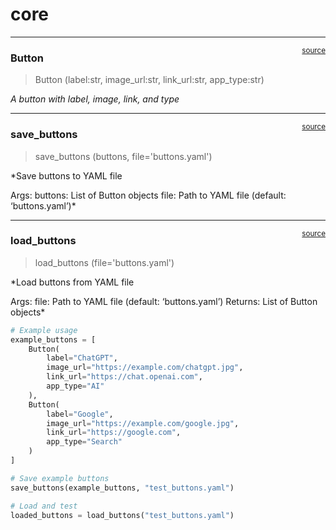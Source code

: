 # core


<!-- WARNING: THIS FILE WAS AUTOGENERATED! DO NOT EDIT! -->

------------------------------------------------------------------------

<a
href="https://github.com/Hopsakee/app_starter_gui/blob/main/app_starter_gui/core.py#L13"
target="_blank" style="float:right; font-size:smaller">source</a>

### Button

>  Button (label:str, image_url:str, link_url:str, app_type:str)

*A button with label, image, link, and type*

------------------------------------------------------------------------

<a
href="https://github.com/Hopsakee/app_starter_gui/blob/main/app_starter_gui/core.py#L21"
target="_blank" style="float:right; font-size:smaller">source</a>

### save_buttons

>  save_buttons (buttons, file='buttons.yaml')

\*Save buttons to YAML file

Args: buttons: List of Button objects file: Path to YAML file (default:
‘buttons.yaml’)\*

------------------------------------------------------------------------

<a
href="https://github.com/Hopsakee/app_starter_gui/blob/main/app_starter_gui/core.py#L33"
target="_blank" style="float:right; font-size:smaller">source</a>

### load_buttons

>  load_buttons (file='buttons.yaml')

\*Load buttons from YAML file

Args: file: Path to YAML file (default: ‘buttons.yaml’) Returns: List of
Button objects\*

``` python
# Example usage
example_buttons = [
    Button(
        label="ChatGPT",
        image_url="https://example.com/chatgpt.jpg",
        link_url="https://chat.openai.com",
        app_type="AI"
    ),
    Button(
        label="Google",
        image_url="https://example.com/google.jpg",
        link_url="https://google.com",
        app_type="Search"
    )
]

# Save example buttons
save_buttons(example_buttons, "test_buttons.yaml")

# Load and test
loaded_buttons = load_buttons("test_buttons.yaml")
```
